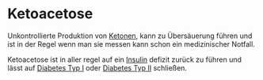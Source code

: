 # Ketoacetose
Unkontrollierte Produktion von [Ketonen](Keton.md), kann zu Übersäuerung führen und ist in der Regel wenn man sie messen kann schon ein medizinischer Notfall.

Ketoacetose ist in aller regel auf ein [Insulin](../Rohstoffe/Nahrungs_Inhaltsstoffe/Hormone/Insulin.md) defizit zurück zu führen und lässt auf [Diabetes Typ I](../Menschlicher_Körper/Verdauungssystem/Leiden/Diabetes/Diabetes%20Typ%201/Diabetes%20Typ%20I.md) oder [Diabetes Typ II](../Menschlicher_Körper/Verdauungssystem/Leiden/Diabetes/Diabetes%20Typ%20II.md) schließen.